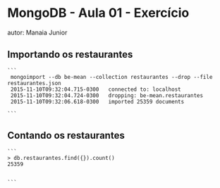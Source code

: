 # MongoDB - Aula 01 - Exercício
autor: Manaia Junior

## Importando os restaurantes

    ```
     mongoimport --db be-mean --collection restaurantes --drop --file restaurantes.json 
     2015-11-10T09:32:04.715-0300	connected to: localhost
     2015-11-10T09:32:04.724-0300	dropping: be-mean.restaurantes
     2015-11-10T09:32:06.618-0300	imported 25359 documents

    ```

## Contando os restaurantes

    ```
    > db.restaurantes.find({}).count()
    25359


    ```
